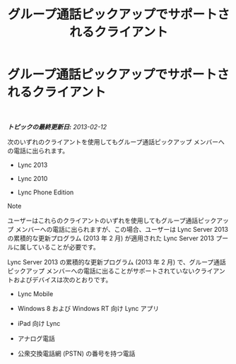 ﻿---
title: グループ通話ピックアップでサポートされるクライアント
TOCTitle: グループ通話ピックアップでサポートされるクライアント
ms:assetid: f4d4975a-ba15-4be5-9078-7b3e0bf2d706
ms:mtpsurl: https://technet.microsoft.com/ja-jp/library/JJ945655(v=OCS.15)
ms:contentKeyID: 52056751
ms.date: 05/19/2016
mtps_version: v=OCS.15
ms.translationtype: HT
---

# グループ通話ピックアップでサポートされるクライアント

 

_**トピックの最終更新日:** 2013-02-12_

次のいずれのクライアントを使用してもグループ通話ピックアップ メンバーへの電話に出られます。

  - Lync 2013

  - Lync 2010

  - Lync Phone Edition

> [!NOTE]
> ユーザーはこれらのクライアントのいずれを使用してもグループ通話ピックアップ メンバーへの電話に出られますが、この場合、ユーザーは Lync Server 2013 の累積的な更新プログラム (2013 年 2 月) が適用された Lync Server 2013 プールに属していることが必要です。


Lync Server 2013 の累積的な更新プログラム (2013 年 2 月) で、グループ通話ピックアップ メンバーへの電話に出ることがサポートされていないクライアントおよびデバイスは次のとおりです。

  - Lync Mobile

  - Windows 8 および Windows RT 向け Lync アプリ

  - iPad 向け Lync

  - アナログ電話

  - 公衆交換電話網 (PSTN) の番号を持つ電話

